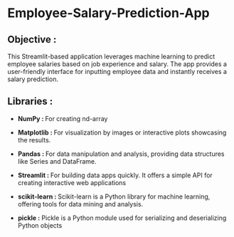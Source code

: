 # Employee-Salary-Prediction-App
<h2>Objective :</h2>
This Streamlit-based application leverages machine learning to predict employee salaries based on  job experience and salary. The app provides a user-friendly interface for inputting employee data and instantly receives a salary prediction.
<h2>Libraries :</h2>
<ul>
<li><p><strong>NumPy : </strong>For creating nd-array</p></li>
<li><p><strong>Matplotlib : </strong>For visualization by images or interactive plots showcasing the results.</p></li>
<li><p><strong>Pandas : </strong>For data manipulation and analysis, providing data structures like Series and DataFrame.</p></li>
<li><p><strong>Streamlit : </strong>For building data apps quickly. It offers a simple API for creating interactive web applications</p></li>
<li><p><strong>scikit-learn : </strong> Scikit-learn is a Python library for machine learning, offering tools for data mining and analysis.</p></li>
<li><p><strong>pickle :</strong> Pickle is a Python module used for serializing and deserializing Python objects </p></li>
</ul>
